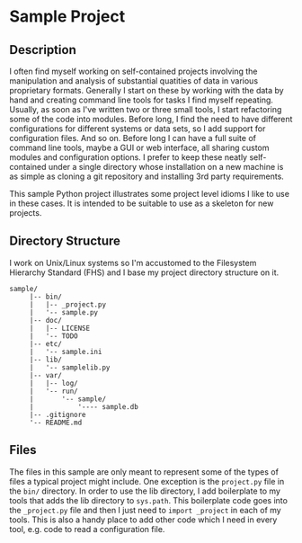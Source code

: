 Sample Project
==============

Description
-----------

I often find myself working on self-contained projects involving the 
manipulation and analysis of substantial quatities of data in various 
proprietary formats. Generally I start on these by working with the data by 
hand and creating command line tools for tasks I find myself repeating.
Usually, as soon as I've written two or three small tools, I start 
refactoring some of the code into modules. Before long, I find the need to 
have different configurations for different systems or data sets, so I add 
support for configuration files. And so on. Before long I can have a full 
suite of command line tools, maybe a GUI or web interface, all sharing custom
modules and configuration options. I prefer to keep these neatly 
self-contained under a single directory whose installation on a new machine
is as simple as cloning a git repository and installing 3rd party
requirements. 

This sample Python project illustrates some project level idioms I like to 
use in these cases. It is intended to be suitable to use as a skeleton for 
new projects. 


Directory Structure
-------------------

I work on Unix/Linux systems so I'm accustomed to the Filesystem
Hierarchy Standard (FHS) and I base my project directory structure on it.

    sample/
         |-- bin/
         |   |-- _project.py
         |   '-- sample.py
         |-- doc/
         |   |-- LICENSE
         |   '-- TODO
         |-- etc/
         |   '-- sample.ini
         |-- lib/
         |   '-- samplelib.py
         |-- var/
         |   |-- log/      
         |   '-- run/      
         |       '-- sample/      
         |           '---- sample.db      
         |-- .gitignore 
         '-- README.md 

Files
-----

The files in this sample are only meant to represent some of the types of 
files a typical project might include. One exception is the `project.py` file
in the `bin/` directory. In order to use the lib directory, I add boilerplate
to my tools that adds the lib directory to `sys.path`. This boilerplate code
goes into the `_project.py` file and then I just need to `import _project` in
each of my tools. This is also a handy place to add other code which I need 
in every tool, e.g. code to read a configuration file. 
